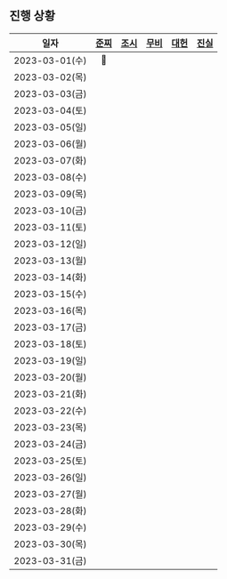 ## 진행 상황

|      일자      | [준찌](https://github.com/juunzzi) | [조시](https://github.com/hyunrrr) | [무비](https://github.com/byhhh2) | [대헌](https://github.com/asiloveyou) | [진실](https://github.com/kauthenticity) |
| :------------: | :--------------------------------: | :--------------------------------: | :-------------------------------: | :-----------------------------------: | :--------------------------------------: |
| 2023-03-01(수) |                 🐶                 |                                    |                                   |                                     |                                        |
| 2023-03-02(목) |                                  |                                    |                                   |                                     |                                        |
| 2023-03-03(금) |                                  |                                    |                                   |                                     |                                        |
| 2023-03-04(토) |                                  |                                    |                                   |                                     |                                        |
| 2023-03-05(일) |                                  |                                    |                                   |                                     |                                        |
| 2023-03-06(월) |                                  |                                    |                                   |                                     |                                        |
| 2023-03-07(화) |                                  |                                    |                                   |                                     |                                        |
| 2023-03-08(수) |                                  |                                    |                                   |                                     |                                        |
| 2023-03-09(목) |                                  |                                    |                                   |                                       |                                        |
| 2023-03-10(금) |                                  |                                    |                                   |                                       |                                        |
| 2023-03-11(토) |                                  |                                    |                                   |                                       |                                        |
| 2023-03-12(일) |                                  |                                    |                                   |                                       |                                        |
| 2023-03-13(월) |                                  |                                    |                                   |                                       |                                        |
| 2023-03-14(화) |                                  |                                    |                                   |                                       |                                          |
| 2023-03-15(수) |                                  |                                    |                                   |                                       |                                          |
| 2023-03-16(목) |                                  |                                    |                                   |                                       |                                          |
| 2023-03-17(금) |                                  |                                    |                                   |                                       |                                          |
| 2023-03-18(토) |                                  |                                    |                                   |                                       |                                          |
| 2023-03-19(일) |                                  |                                    |                                   |                                       |                                          |
| 2023-03-20(월) |                                    |                                    |                                   |                                       |                                          |
| 2023-03-21(화) |                                    |                                    |                                   |                                       |                                          |
| 2023-03-22(수) |                                    |                                    |                                   |                                       |                                          |
| 2023-03-23(목) |                                    |                                    |                                   |                                       |                                          |
| 2023-03-24(금) |                                    |                                    |                                   |                                       |                                          |
| 2023-03-25(토) |                                    |                                    |                                   |                                       |                                          |
| 2023-03-26(일) |                                   |                                    |                                   |                                       |                                          |
| 2023-03-27(월) |                                    |                                    |                                   |                                       |                                          |
| 2023-03-28(화) |                                    |                                    |                                   |                                       |                                          |
| 2023-03-29(수) |                                    |                                    |                                   |                                       |                                          |
| 2023-03-30(목) |                                    |                                    |                                   |                                       |                                          |
| 2023-03-31(금) |                                    |                                    |                                   |                                       |                                          |
